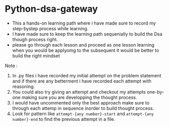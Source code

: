 # Python-dsa-gateway

- This a hands-on learning path where i have made sure to record my step-bystep process while learning.
- I have made sure to keep the learning path sequenially to build the Dsa though process right.
- please go through each lesson and proceed as one lesson learning when you would be applyomg to the subsequent it would be better to build the right mindset 



Note : 
1) In .py files i have recorded my initial attempt on the problem statement and if there are any betterment i have recorded each attempt with reasoning.
2) You could also try giving an attempt and checkout my attempts one-by-one making sure you are developping the thought process.
3) I would have uncommented only the best approach make sure to through each attemp in sequence inorder to build thought process.
4) Look for pattern like `attempt-{any number}-start` and `attempt-{any number}-end` to find the previous attempt in a file.